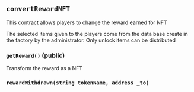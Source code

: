 ## `convertRewardNFT`

This contract allows players to change the reward earned for NFT


The selected items given to the players come from the data base create in the factory by the administrator.
Only unlock items can be distributed


### `getReward()` (public)



Transform the reward as a NFT


### `rewardWithdrawn(string tokenName, address _to)`





